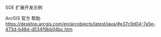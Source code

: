 SOE 扩展开发示例

ArcGIS 官方 帮助
https://desktop.arcgis.com/en/arcobjects/latest/java/#e37c9d04-7a5e-473d-b48d-d534f9bb04bc.htm
